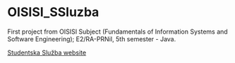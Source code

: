 # OISISI_SSluzba
First project from OISISI Subject (Fundamentals of Information Systems and Software Engineering); E2/RA-PRNiI, 5th semester - Java.

[Studentska Služba website](https://fmasterofu.github.io/OISISI_SSluzba/)
